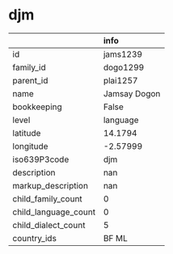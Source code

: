 # djm
|                      | info         |
|:---------------------|:-------------|
| id                   | jams1239     |
| family_id            | dogo1299     |
| parent_id            | plai1257     |
| name                 | Jamsay Dogon |
| bookkeeping          | False        |
| level                | language     |
| latitude             | 14.1794      |
| longitude            | -2.57999     |
| iso639P3code         | djm          |
| description          | nan          |
| markup_description   | nan          |
| child_family_count   | 0            |
| child_language_count | 0            |
| child_dialect_count  | 5            |
| country_ids          | BF ML        |